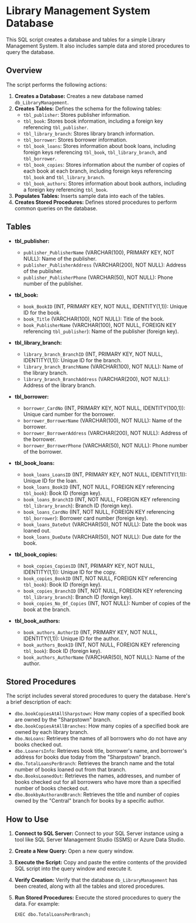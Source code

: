 # Library Management System Database

This SQL script creates a database and tables for a simple Library Management System. It also includes sample data and stored procedures to query the database.

## Overview

The script performs the following actions:

1.  **Creates a Database:** Creates a new database named `db_LibraryManagement`.
2.  **Creates Tables:** Defines the schema for the following tables:
    *   `tbl_publisher`: Stores publisher information.
    *   `tbl_book`: Stores book information, including a foreign key referencing `tbl_publisher`.
    *   `tbl_library_branch`: Stores library branch information.
    *   `tbl_borrower`: Stores borrower information.
    *   `tbl_book_loans`: Stores information about book loans, including foreign keys referencing `tbl_book`, `tbl_library_branch`, and `tbl_borrower`.
    *   `tbl_book_copies`: Stores information about the number of copies of each book at each branch, including foreign keys referencing `tbl_book` and `tbl_library_branch`.
    *   `tbl_book_authors`: Stores information about book authors, including a foreign key referencing `tbl_book`.
3.  **Populates Tables:** Inserts sample data into each of the tables.
4.  **Creates Stored Procedures:** Defines stored procedures to perform common queries on the database.

## Tables

*   **tbl\_publisher:**
    *   `publisher_PublisherName` (VARCHAR(100), PRIMARY KEY, NOT NULL): Name of the publisher.
    *   `publisher_PublisherAddress` (VARCHAR(200), NOT NULL): Address of the publisher.
    *   `publisher_PublisherPhone` (VARCHAR(50), NOT NULL): Phone number of the publisher.

*   **tbl\_book:**
    *   `book_BookID` (INT, PRIMARY KEY, NOT NULL, IDENTITY(1,1)): Unique ID for the book.
    *   `book_Title` (VARCHAR(100), NOT NULL): Title of the book.
    *   `book_PublisherName` (VARCHAR(100), NOT NULL, FOREIGN KEY referencing `tbl_publisher`): Name of the publisher (foreign key).

*   **tbl\_library\_branch:**
    *   `library_branch_BranchID` (INT, PRIMARY KEY, NOT NULL, IDENTITY(1,1)): Unique ID for the branch.
    *   `library_branch_BranchName` (VARCHAR(100), NOT NULL): Name of the library branch.
    *   `library_branch_BranchAddress` (VARCHAR(200), NOT NULL): Address of the library branch.

*   **tbl\_borrower:**
    *   `borrower_CardNo` (INT, PRIMARY KEY, NOT NULL, IDENTITY(100,1)): Unique card number for the borrower.
    *   `borrower_BorrowerName` (VARCHAR(100), NOT NULL): Name of the borrower.
    *   `borrower_BorrowerAddress` (VARCHAR(200), NOT NULL): Address of the borrower.
    *   `borrower_BorrowerPhone` (VARCHAR(50), NOT NULL): Phone number of the borrower.

*   **tbl\_book\_loans:**
    *   `book_loans_LoansID` (INT, PRIMARY KEY, NOT NULL, IDENTITY(1,1)): Unique ID for the loan.
    *   `book_loans_BookID` (INT, NOT NULL, FOREIGN KEY referencing `tbl_book`): Book ID (foreign key).
    *   `book_loans_BranchID` (INT, NOT NULL, FOREIGN KEY referencing `tbl_library_branch`): Branch ID (foreign key).
    *   `book_loans_CardNo` (INT, NOT NULL, FOREIGN KEY referencing `tbl_borrower`): Borrower card number (foreign key).
    *   `book_loans_DateOut` (VARCHAR(50), NOT NULL): Date the book was loaned out.
    *   `book_loans_DueDate` (VARCHAR(50), NOT NULL): Due date for the book.

*   **tbl\_book\_copies:**
    *   `book_copies_CopiesID` (INT, PRIMARY KEY, NOT NULL, IDENTITY(1,1)): Unique ID for the copy.
    *   `book_copies_BookID` (INT, NOT NULL, FOREIGN KEY referencing `tbl_book`): Book ID (foreign key).
    *   `book_copies_BranchID` (INT, NOT NULL, FOREIGN KEY referencing `tbl_library_branch`): Branch ID (foreign key).
    *   `book_copies_No_Of_Copies` (INT, NOT NULL): Number of copies of the book at the branch.

*   **tbl\_book\_authors:**
    *   `book_authors_AuthorID` (INT, PRIMARY KEY, NOT NULL, IDENTITY(1,1)): Unique ID for the author.
    *   `book_authors_BookID` (INT, NOT NULL, FOREIGN KEY referencing `tbl_book`): Book ID (foreign key).
    *   `book_authors_AuthorName` (VARCHAR(50), NOT NULL): Name of the author.

## Stored Procedures

The script includes several stored procedures to query the database. Here's a brief description of each:

*   `dbo.bookCopiesAtAllSharpstown`:  How many copies of a specified book are owned by the "Sharpstown" branch.
*   `dbo.bookCopiesAtAllBranches`:  How many copies of a specified book are owned by each library branch.
*   `dbo.NoLoans`: Retrieves the names of all borrowers who do not have any books checked out.
*   `dbo.LoanersInfo`: Retrieves book title, borrower's name, and borrower's address for books due today from the "Sharpstown" branch.
*   `dbo.TotalLoansPerBranch`: Retrieves the branch name and the total number of books loaned out from that branch.
*   `dbo.BooksLoanedOut`: Retrieves the names, addresses, and number of books checked out for all borrowers who have more than a specified number of books checked out.
*   `dbo.BookbyAuthorandBranch`: Retrieves the title and number of copies owned by the "Central" branch for books by a specific author.

## How to Use

1.  **Connect to SQL Server:** Connect to your SQL Server instance using a tool like SQL Server Management Studio (SSMS) or Azure Data Studio.
2.  **Create a New Query:** Open a new query window.
3.  **Execute the Script:** Copy and paste the entire contents of the provided SQL script into the query window and execute it.
4.  **Verify Creation:** Verify that the database `db_LibraryManagement` has been created, along with all the tables and stored procedures.
5.  **Run Stored Procedures:** Execute the stored procedures to query the data. For example:

    ```
    EXEC dbo.TotalLoansPerBranch;
    ```
